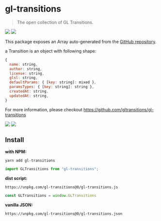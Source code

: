 # gl-transitions

> The open collection of GL Transitions.

<img src="https://camo.githubusercontent.com/c42ecc6197b0f51a106fb50723f9bc6d2e1f925c/687474703a2f2f692e696d6775722e636f6d2f74573331704a452e676966" /> <img src="https://camo.githubusercontent.com/7e34cd12d5a9afa94f470395b04b0914c978ce01/687474703a2f2f692e696d6775722e636f6d2f555a5a727775552e676966" />

This package exposes an Array<Transition> auto-generated from the [GitHub repository](https://github.com/gltransitions/gl-transitions).

a Transition is an object with following shape:

```js
{
  name: string,
  author: string,
  license: string,
  glsl: string,
  defaultParams: { [key: string]: mixed },
  paramsTypes: { [key: string]: string },
  createdAt: string,
  updatedAt: string,
}
```

For more information, please checkout https://github.com/gltransitions/gl-transitions

<img src="https://camo.githubusercontent.com/0456d4ed8753fbce027f1174dc8b22da548eeade/687474703a2f2f692e696d6775722e636f6d2f654974426a33582e676966" /> <img src="https://camo.githubusercontent.com/275453118c3efe6f0d722d7cbefba6849af5e13c/687474703a2f2f692e696d6775722e636f6d2f694d5a6e596f332e676966" />


## Install

**with NPM:**

```sh
yarn add gl-transitions
```

```js
import GLTransitions from "gl-transitions";
```

**dist script:**

```
https://unpkg.com/gl-transitions@0/gl-transitions.js
```

```js
const GLTransitions = window.GLTransitions
```

**vanilla JSON:**

```
https://unpkg.com/gl-transitions@0/gl-transitions.json
```
